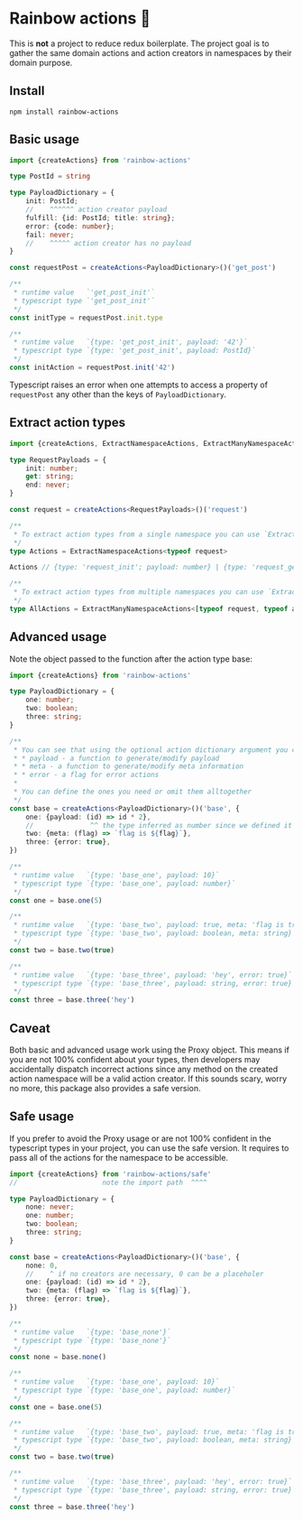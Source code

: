 # Rainbow actions 🌈

This is **not** a project to reduce redux boilerplate. The project goal is to gather the same domain actions and action creators in namespaces by their domain purpose.

## Install

```shell
npm install rainbow-actions
```

## Basic usage

```typescript
import {createActions} from 'rainbow-actions'

type PostId = string

type PayloadDictionary = {
    init: PostId;
    //    ^^^^^^ action creator payload
    fulfill: {id: PostId; title: string};
    error: {code: number};
    fail: never;
    //    ^^^^^ action creator has no payload
}

const requestPost = createActions<PayloadDictionary>()('get_post')

/**
 * runtime value   `'get_post_init'`
 * typescript type `'get_post_init'`
 */
const initType = requestPost.init.type

/**
 * runtime value   `{type: 'get_post_init', payload: '42'}`
 * typescript type `{type: 'get_post_init', payload: PostId}`
 */
const initAction = requestPost.init('42')
```

Typescript raises an error when one attempts to access a property of `requestPost` any other than the keys of `PayloadDictionary`.

## Extract action types

```typescript
import {createActions, ExtractNamespaceActions, ExtractManyNamespaceActions} from 'rainbow-actions'

type RequestPayloads = {
    init: number;
    get: string;
    end: never;
}

const request = createActions<RequestPayloads>()('request')

/**
 * To extract action types from a single namespace you can use `ExtractNamespaceActions`
 */
type Actions = ExtractNamespaceActions<typeof request>

Actions // {type: 'request_init'; payload: number} | {type: 'request_get'; payload: string} | {type: 'request_end'}

/**
 * To extract action types from multiple namespaces you can use `ExtractManyNamespaceActions`
 */
type AllActions = ExtractManyNamespaceActions<[typeof request, typeof anotherNamespace /*...etc*/]>
```

## Advanced usage

Note the object passed to the function after the action type base:

```typescript
import {createActions} from 'rainbow-actions'

type PayloadDictionary = {
    one: number;
    two: boolean;
    three: string;
}

/**
 * You can see that using the optional action dictionary argument you can define:
 * * payload - a function to generate/modify payload
 * * meta - a function to generate/modify meta information
 * * error - a flag for error actions
 *
 * You can define the ones you need or omit them alltogether
 */
const base = createActions<PayloadDictionary>()('base', {
    one: {payload: (id) => id * 2},
    //              ^^ the type inferred as number since we defined it in PayloadDictionary
    two: {meta: (flag) => `flag is ${flag}`},
    three: {error: true},
})

/**
 * runtime value   `{type: 'base_one', payload: 10}`
 * typescript type `{type: 'base_one', payload: number}`
 */
const one = base.one(5)

/**
 * runtime value   `{type: 'base_two', payload: true, meta: 'flag is true'}`
 * typescript type `{type: 'base_two', payload: boolean, meta: string}`
 */
const two = base.two(true)

/**
 * runtime value   `{type: 'base_three', payload: 'hey', error: true}`
 * typescript type `{type: 'base_three', payload: string, error: true}`
 */
const three = base.three('hey')
```

## Caveat

Both basic and advanced usage work using the Proxy object. This means if you are not 100% confident about your types, then developers may accidentally dispatch incorrect actions since any method on the created action namespace will be a valid action creator. If this sounds scary, worry no more, this package also provides a safe version.

## Safe usage

If you prefer to avoid the Proxy usage or are not 100% confident in the typescript types in your project, you can use the safe version. It requires to pass all of the actions for the namespace to be accessible.

```typescript
import {createActions} from 'rainbow-actions/safe'
//                     note the import path  ^^^^

type PayloadDictionary = {
    none: never;
    one: number;
    two: boolean;
    three: string;
}

const base = createActions<PayloadDictionary>()('base', {
    none: 0,
    //    ^ if no creators are necessary, 0 can be a placeholer
    one: {payload: (id) => id * 2},
    two: {meta: (flag) => `flag is ${flag}`},
    three: {error: true},
})

/**
 * runtime value   `{type: 'base_none'}`
 * typescript type `{type: 'base_none'}`
 */
const none = base.none()

/**
 * runtime value   `{type: 'base_one', payload: 10}`
 * typescript type `{type: 'base_one', payload: number}`
 */
const one = base.one(5)

/**
 * runtime value   `{type: 'base_two', payload: true, meta: 'flag is true'}`
 * typescript type `{type: 'base_two', payload: boolean, meta: string}`
 */
const two = base.two(true)

/**
 * runtime value   `{type: 'base_three', payload: 'hey', error: true}`
 * typescript type `{type: 'base_three', payload: string, error: true}`
 */
const three = base.three('hey')
```

